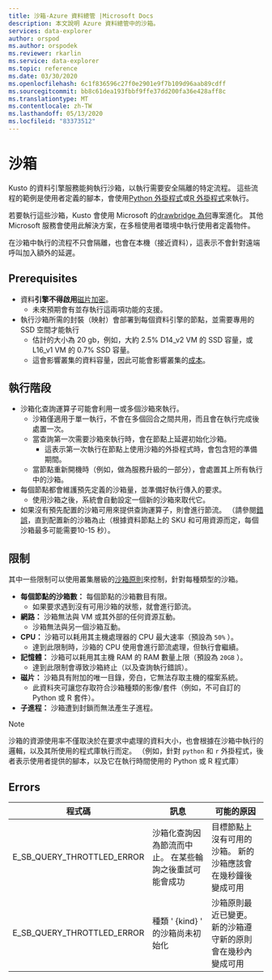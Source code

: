 ```yaml
---
title: 沙箱-Azure 資料總管 |Microsoft Docs
description: 本文說明 Azure 資料總管中的沙箱。
services: data-explorer
author: orspod
ms.author: orspodek
ms.reviewer: rkarlin
ms.service: data-explorer
ms.topic: reference
ms.date: 03/30/2020
ms.openlocfilehash: 6c1f836596c27f0e2901e9f7b109d96aab89cdff
ms.sourcegitcommit: bb8c61dea193fbbf9ffe37dd200fa36e428aff8c
ms.translationtype: MT
ms.contentlocale: zh-TW
ms.lasthandoff: 05/13/2020
ms.locfileid: "83373512"
---
```

# <a name="sandboxes"></a>沙箱

Kusto 的資料引擎服務能夠執行沙箱，以執行需要安全隔離的特定流程。
這些流程的範例是使用者定義的腳本，會使用[Python 外掛程式](../query/pythonplugin.md)或[R 外掛程式](../query/rplugin.md)來執行。

若要執行這些沙箱，Kusto 會使用 Microsoft 的[drawbridge 為何](https://www.microsoft.com/research/project/drawbridge/)專案進化。 其他 Microsoft 服務會使用此解決方案，在多租使用者環境中執行使用者定義物件。

在沙箱中執行的流程不只會隔離，也會在本機（接近資料），這表示不會針對遠端呼叫加入額外的延遲。

## <a name="prerequisites"></a>Prerequisites

* 資料**引擎不得啟用**[磁片加密](../../security.md#data-encryption)。
  * 未來預期會有並存執行這兩項功能的支援。
* 執行沙箱所需的封裝（映射）會部署到每個資料引擎的節點，並需要專用的 SSD 空間才能執行
  * 估計的大小為 20 gb，例如，大約 2.5% D14_v2 VM 的 SSD 容量，或 L16_v1 VM 的 0.7% SSD 容量。
  * 這會影響叢集的資料容量，因此可能會影響叢集的[成本](https://azure.microsoft.com/pricing/details/data-explorer)。

## <a name="runtime"></a>執行階段

* 沙箱化查詢運算子可能會利用一或多個沙箱來執行。
  * 沙箱僅適用于單一執行，不會在多個回合之間共用，而且會在執行完成後處置一次。
  * 當查詢第一次需要沙箱來執行時，會在節點上延遲初始化沙箱。
    * 這表示第一次執行在節點上使用沙箱的外掛程式時，會包含短的準備期間。
  * 當節點重新開機時（例如，做為服務升級的一部分），會處置其上所有執行中的沙箱。
* 每個節點都會維護預先定義的沙箱量，並準備好執行傳入的要求。
  * 使用沙箱之後，系統會自動設定一個新的沙箱來取代它。
* 如果沒有預先配置的沙箱可用來提供查詢運算子，則會進行節流。
  （請參閱[錯誤](#errors)，直到配置新的沙箱為止（根據資料節點上的 SKU 和可用資源而定，每個沙箱最多可能需要10-15 秒）。

## <a name="limitations"></a>限制

其中一些限制可以使用叢集層級的[沙箱原則](../management/sandboxpolicy.md)來控制，針對每種類型的沙箱。

* **每個節點的沙箱數：** 每個節點的沙箱數目有限。
  * 如果要求遇到沒有可用沙箱的狀態，就會進行節流。
* **網路：** 沙箱無法與 VM 或其外部的任何資源互動。
  * 沙箱無法與另一個沙箱互動。
* **CPU：** 沙箱可以耗用其主機處理器的 CPU 最大速率（預設為 `50%` ）。
  * 達到此限制時，沙箱的 CPU 使用會進行節流處理，但執行會繼續。
* **記憶體：** 沙箱可以耗用其主機 RAM 的 RAM 數量上限（預設為 `20GB` ）。
  * 達到此限制會導致沙箱終止（以及查詢執行錯誤）。
* **磁片：** 沙箱具有附加的唯一目錄，旁白，它無法存取主機的檔案系統。
  * 此資料夾可讓您存取符合沙箱種類的影像/套件（例如，不可自訂的 Python 或 R 套件）。
* **子進程：** 沙箱遭到封鎖而無法產生子進程。

> [!NOTE]
> 沙箱的資源使用率不僅取決於在要求中處理的資料大小，也會根據在沙箱中執行的邏輯，以及其所使用的程式庫執行而定。
> （例如，針對 `python` 和 `r` 外掛程式，後者表示使用者提供的腳本，以及它在執行時間使用的 Python 或 R 程式庫）

## <a name="errors"></a>Errors

|程式碼                      |訊息                                                                                        |可能的原因                                                                                                    |
|--------------------------|-----------------------------------------------------------------------------------------------|--------------------------------------------------------------------------------------------------------------------|
|E_SB_QUERY_THROTTLED_ERROR|沙箱化查詢因為節流而中止。 在某些輪詢之後重試可能會成功   |目標節點上沒有可用的沙箱。 新的沙箱應該會在幾秒鐘後變成可用         |
|E_SB_QUERY_THROTTLED_ERROR|種類 ' {kind} ' 的沙箱尚未初始化                                       |沙箱原則最近已變更。 新的沙箱遵守新的原則會在幾秒內變成可用|
